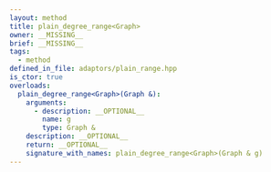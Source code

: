 ```yaml
---
layout: method
title: plain_degree_range<Graph>
owner: __MISSING__
brief: __MISSING__
tags:
  - method
defined_in_file: adaptors/plain_range.hpp
is_ctor: true
overloads:
  plain_degree_range<Graph>(Graph &):
    arguments:
      - description: __OPTIONAL__
        name: g
        type: Graph &
    description: __OPTIONAL__
    return: __OPTIONAL__
    signature_with_names: plain_degree_range<Graph>(Graph & g)
---
```

